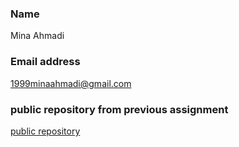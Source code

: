 ### Name
Mina Ahmadi

### Email address
1999minaahmadi@gmail.com

### public repository from previous assignment
[public repository](https://github.com/MinaAhmadi77/web-HW1-Q1.git)
